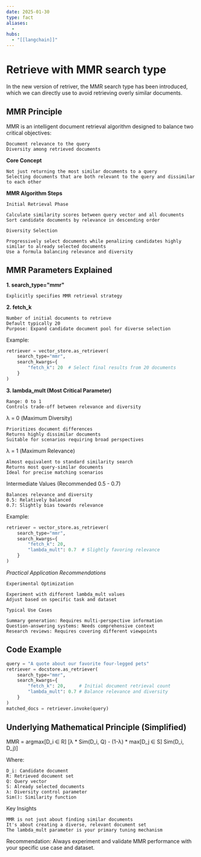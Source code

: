 ```yaml
---
date: 2025-01-30
type: fact
aliases:
  -
hubs:
  - "[[langchain]]"
---
```


# Retrieve with MMR search type

In the new version of retriver, the MMR search type has been introduced, which we can directly use to avoid retrieving overly similar documents.

## MMR Principle

MMR is an intelligent document retrieval algorithm designed to balance two critical objectives:

    Document relevance to the query
    Diversity among retrieved documents

**Core Concept**

    Not just returning the most similar documents to a query
    Selecting documents that are both relevant to the query and dissimilar to each other

**MMR Algorithm Steps**

    Initial Retrieval Phase

    Calculate similarity scores between query vector and all documents
    Sort candidate documents by relevance in descending order

    Diversity Selection

    Progressively select documents while penalizing candidates highly similar to already selected documents
    Use a formula balancing relevance and diversity


## MMR Parameters Explained

**1. search_type="mmr"**

    Explicitly specifies MMR retrieval strategy

**2. fetch_k**

    Number of initial documents to retrieve
    Default typically 20
    Purpose: Expand candidate document pool for diverse selection

Example:
```py
retriever = vector_store.as_retriever(
    search_type="mmr", 
    search_kwargs={
        "fetch_k": 20  # Select final results from 20 documents
    }
)
```

**3. lambda_mult (Most Critical Parameter)**

    Range: 0 to 1
    Controls trade-off between relevance and diversity

λ = 0 (Maximum Diversity)

    Prioritizes document differences
    Returns highly dissimilar documents
    Suitable for scenarios requiring broad perspectives

λ = 1 (Maximum Relevance)

    Almost equivalent to standard similarity search
    Returns most query-similar documents
    Ideal for precise matching scenarios

Intermediate Values (Recommended 0.5 - 0.7)

    Balances relevance and diversity
    0.5: Relatively balanced
    0.7: Slightly bias towards relevance

Example:
```py
retriever = vector_store.as_retriever(
    search_type="mmr", 
    search_kwargs={
        "fetch_k": 20,
        "lambda_mult": 0.7  # Slightly favoring relevance
    }
)
```

*Practical Application Recommendations*

    Experimental Optimization

    Experiment with different lambda_mult values
    Adjust based on specific task and dataset

    Typical Use Cases

    Summary generation: Requires multi-perspective information
    Question-answering systems: Needs comprehensive context
    Research reviews: Requires covering different viewpoints

## Code Example
```py
query = "A quote about our favorite four-legged pets"
retriever = docstore.as_retriever(
    search_type="mmr", 
    search_kwargs={
        "fetch_k": 20,     # Initial document retrieval count
        "lambda_mult": 0.7 # Balance relevance and diversity
    }
)
matched_docs = retriever.invoke(query)
```

## Underlying Mathematical Principle (Simplified)

MMR = argmax[D_i ∈ R] [λ * Sim(D_i, Q) - (1-λ) * max[D_j ∈ S] Sim(D_i, D_j)]

Where:

    D_i: Candidate document
    R: Retrieved document set
    Q: Query vector
    S: Already selected documents
    λ: Diversity control parameter
    Sim(): Similarity function

Key Insights

    MMR is not just about finding similar documents
    It's about creating a diverse, relevant document set
    The lambda_mult parameter is your primary tuning mechanism

Recommendation: Always experiment and validate MMR performance with your specific use case and dataset.

